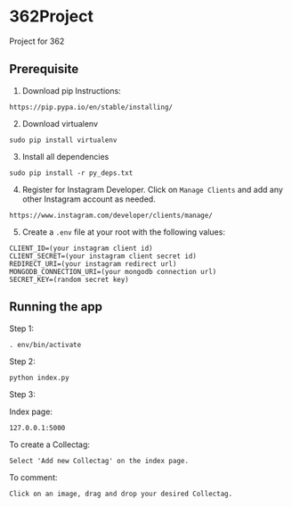 # 362Project
Project for 362

## Prerequisite
1. Download pip
Instructions:
```
https://pip.pypa.io/en/stable/installing/
```

2. Download virtualenv
```
sudo pip install virtualenv
```

3. Install all dependencies
```
sudo pip install -r py_deps.txt
```

4. Register for Instagram Developer. Click on `Manage Clients` and add any other Instagram account as needed.
```
https://www.instagram.com/developer/clients/manage/
```

5. Create a `.env` file at your root with the following values:
```
CLIENT_ID=(your instagram client id)
CLIENT_SECRET=(your instagram client secret id)
REDIRECT_URI=(your instagram redirect url)
MONGODB_CONNECTION_URI=(your mongodb connection url)
SECRET_KEY=(random secret key)
```

## Running the app

Step 1:
```
. env/bin/activate
```

Step 2:
```
python index.py
```

Step 3:

Index page:
```
127.0.0.1:5000
```

To create a Collectag:
```
Select 'Add new Collectag' on the index page.
```

To comment:
```
Click on an image, drag and drop your desired Collectag.
````
